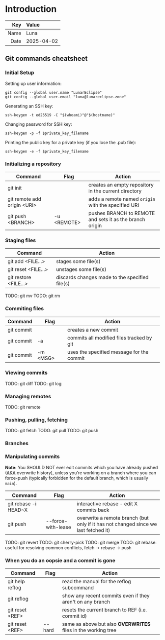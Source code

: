 # Introduction
| Key |   Value    |
|----:|:-----------|
|Name |    Luna    |
|Date | 2025-04-02 |

## Git commands cheatsheet
### Initial Setup
Setting up user information:

```fish
git config --global user.name "LunarEclipse"
git config --global user.email "luna@lunareclipse.zone"
```

Generating an SSH key:
```fish
ssh-keygen -t ed25519 -C "$(whoami)"@"$(hostname)"
```

Changing password for SSH key:
```fish
ssh-keygen -p -f $private_key_filename
```

Printing the public key for a private key (if you lose the .pub file):
```fish
ssh-keygen -e -f $private_key_filename
```

### Initializing a repository
| Command                       | Flag           | Action                                                   |
|-------------------------------|----------------|----------------------------------------------------------|
| git init                      |                | creates an empty repository in the current directory     |
| git remote add origin \<URI\> |                | adds a remote named `origin` with the specified URI      |
| git push \<BRANCH\>           | -u \<REMOTE\>  | pushes BRANCH to REMOTE and sets it as the branch origin |


### Staging files
| Command                       | Action                                          |
|-------------------------------|-------------------------------------------------|
| git add \<FILE...\>           | stages some file(s)                             |
| git reset \<FILE...\>         | unstages some file(s)                           |
| git restore \<FILE...\>       | discards changes made to the specified file(s)  |
TODO: git mv
TODO: git rm

### Commiting files
| Command                       | Flag        | Action                                       |
|-------------------------------|-------------|----------------------------------------------|
| git commit                    |             | creates a new commit                         |
| git commit                    | -a          | commits all modified files tracked by git    |
| git commit                    | -m \<MSG\>  | uses the specified message for the commit    |

### Viewing commits
TODO: git diff
TODO: git log

### Managing remotes
TODO: git remote

### Pushing, pulling, fetching
TODO: git fetch
TODO: git pull
TODO: git push

### Branches

### Manipulating commits
**Note:** You SHOULD NOT ever edit commits which you have already pushed (<abbr title="also known as">AKA</abbr> overwrite history), unless you're working on a branch where you can force-push (typically forbidden for the default branch, which is usually `main`).

| Command                       | Flag               | Action                                                                              |
|-------------------------------|--------------------|-------------------------------------------------------------------------------------|
| git rebase -i HEAD~X          |                    | interactive rebase - edit X commits back                                            |
| git push                      | --force-with-lease | overwrite a remote branch (but only if it has not changed since we last fetched it) |
TODO: git revert
TODO: git cherry-pick
TODO: git merge
TODO: git rebase: useful for resolving common conflicts, fetch -> rebase -> push

### When you do an oopsie and a commit is gone
| Command                       | Flag        | Action                                                                                   |
|-------------------------------|-------------|------------------------------------------------------------------------------------------|
| git help reflog               |             | read the manual for the reflog subcommand                                                |
| git reflog                    |             | show any recent commits even if they aren't on any branch                                |
| git reset \<REF\>             |             | resets the current branch to REF (i.e. commit id)                                        |
| git reset \<REF\>             | --hard      | same as above but also **OVERWRITES** files in the working tree                          |
